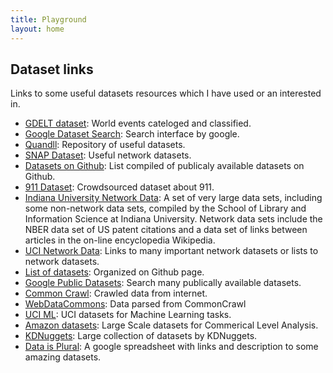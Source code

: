 ```yaml
---
title: Playground
layout: home
---
```



<h2>Dataset links</h2>
<p>Links to some useful datasets resources which I have used or an interested in.</p>
<ul>
	<li><a href="">GDELT dataset</a>: <span>World events cateloged and classified.</span></li>
	<li><a href="https://cse.google.com/cse/publicurl">Google Dataset Search</a>: <span>Search interface by google.</span></li>
	<li><a href="https://www.quandl.com/c">Quandll</a>: <span>Repository of useful datasets.</span></li>
	<li><a href="https://snap.stanford.edu/data/index.html">SNAP Dataset</a>: <span>Useful network datasets.</span></li>
	<li><a href="http://www.kdnuggets.com/2015/04/awesome-public-datasets-github.html">Datasets on Github</a>: <span>List compiled of publicaly available datasets on Github.</span></li>
	<li><a href="http://911datasets.org/index.php/Main_Page">911 Dataset</a>: <span>Crowdsourced dataset about 911.</span></li>
	<li><a href="http://iv.slis.indiana.edu/db/index.html">Indiana University Network Data</a>: <span>A set of very large data sets, including some non-network data sets, compiled by the School of Library and Information Science at Indiana University. Network data sets include the NBER data set of US patent citations and a data set of links between articles in the on-line encyclopedia Wikipedia.</span></li>
	<li><a href="http://networkdata.ics.uci.edu/resources.php">UCI Network Data</a>: <span>Links to many important network datasets or lists to network datasets.</span></li>
	<li><a href="https://github.com/caesar0301/awesome-public-datasets">List of datasets</a>: <span>Organized on Github page.</span></li>
	<li><a href="http://www.google.com/publicdata/directory">Google Public Datasets</a>: <span>Search many publically available datasets.</span></li>
	<li><a href="http://commoncrawl.org/">Common Crawl</a>: <span>Crawled data from internet.</span></li>
	<li><a href="http://webdatacommons.org/">WebDataCommons</a>: <span>Data parsed from CommonCrawl</span></li>
	<li><a href="http://archive.ics.uci.edu/ml/">UCI ML</a>: <span>UCI datasets for Machine Learning tasks.</span></li>
	<li><a href="https://aws.amazon.com/datasets">Amazon datasets</a>: <span>Large Scale datasets for Commerical Level Analysis.</span></li>
	<li><a href="http://www.kdnuggets.com/datasets/index.html">KDNuggets</a>: <span>Large collection of datasets by KDNuggets.</span></li>
	<li><a href="https://docs.google.com/spreadsheets/d/1wZhPLMCHKJvwOkP4juclhjFgqIY8fQFMemwKL2c64vk/edit#gid=0">Data is Plural</a>: <span>A google spreadsheet with links and description to some amazing datasets.</span></li>
	<!--<li><a href=""></a>: <span></span></li>-->
</ul>